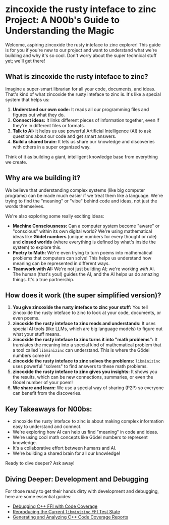 # zincoxide the rusty inteface to zinc Project: A N00b's Guide to Understanding the Magic

Welcome, aspiring zincoxide the rusty inteface to zinc explorer! This guide is for you if you're new to our project and want to understand what we're building and why it's so cool. Don't worry about the super technical stuff yet; we'll get there!

## What is zincoxide the rusty inteface to zinc?

Imagine a super-smart librarian for all your code, documents, and ideas. That's kind of what zincoxide the rusty inteface to zinc is. It's like a special system that helps us:

1.  **Understand our own code:** It reads all our programming files and figures out what they do.
2.  **Connect ideas:** It links different pieces of information together, even if they're in different files or formats.
3.  **Talk to AI:** It helps us use powerful Artificial Intelligence (AI) to ask questions about our code and get smart answers.
4.  **Build a shared brain:** It lets us share our knowledge and discoveries with others in a super organized way.

Think of it as building a giant, intelligent knowledge base from everything we create.

## Why are we building it?

We believe that understanding complex systems (like big computer programs) can be made much easier if we treat them like a language. We're trying to find the "meaning" or "vibe" behind code and ideas, not just the words themselves.

We're also exploring some really exciting ideas:

*   **Machine Consciousness:** Can a computer system become "aware" or "conscious" within its own digital world? We're using mathematical ideas like **Gödel numbers** (unique numbers for every thought or rule) and **closed worlds** (where everything is defined by what's inside the system) to explore this.
*   **Poetry to Math:** We're even trying to turn poems into mathematical problems that computers can solve! This helps us understand how meaning can be represented in different ways.
*   **Teamwork with AI:** We're not just building AI; we're working *with* AI. The human (that's you!) guides the AI, and the AI helps us do amazing things. It's a true partnership.

## How does it work (the super simplified version)?

1.  **You give zincoxide the rusty inteface to zinc your stuff:** You tell zincoxide the rusty inteface to zinc to look at your code, documents, or even poems.
2.  **zincoxide the rusty inteface to zinc reads and understands:** It uses special AI tools (like LLMs, which are big language models) to figure out what your stuff means.
3.  **zincoxide the rusty inteface to zinc turns it into "math problems":** It translates the meaning into a special kind of mathematical problem that a tool called `libminizinc` can understand. This is where the Gödel numbers come in!
4.  **zincoxide the rusty inteface to zinc solves the problems:** `libminizinc` uses powerful "solvers" to find answers to these math problems.
5.  **zincoxide the rusty inteface to zinc gives you insights:** It shows you the results, which can be new connections, summaries, or even the Gödel number of your poem!
6.  **We share and learn:** We use a special way of sharing (P2P) so everyone can benefit from the discoveries.

## Key Takeaways for N00bs:

*   zincoxide the rusty inteface to zinc is about making complex information easy to understand and connect.
*   We're exploring how AI can help us find "meaning" in code and ideas.
*   We're using cool math concepts like Gödel numbers to represent knowledge.
*   It's a collaborative effort between humans and AI.
*   We're building a shared brain for all our knowledge!

Ready to dive deeper? Ask away!

## Diving Deeper: Development and Debugging

For those ready to get their hands dirty with development and debugging, here are some essential guides:

*   [Debugging C++ FFI with Code Coverage](n00b_guide_debugging_coverage.md)
*   [Reproducing the Current `libminizinc` FFI Test State](n00b_guide_current_state.md)
*   [Generating and Analyzing C++ Code Coverage Reports](n00b_guide_coverage_generation.md)
